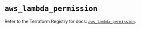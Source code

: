 # `aws_lambda_permission`

Refer to the Terraform Registry for docs: [`aws_lambda_permission`](https://registry.terraform.io/providers/hashicorp/aws/6.11.0/docs/resources/lambda_permission).
